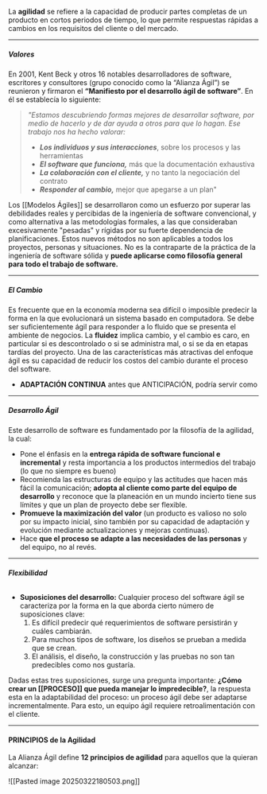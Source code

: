 La **agilidad** se refiere a la capacidad de producir partes completas de un producto en cortos periodos de tiempo, lo que permite respuestas rápidas a cambios en los requisitos del cliente o del mercado.
****
##### **Valores**
En 2001, Kent Beck y otros 16 notables desarrolladores de software, escritores y consultores (grupo conocido como la “Alianza Ágil”) se reunieron y firmaron el **“Manifiesto por el desarrollo ágil de software”**. En él se establecía lo siguiente:
> *"Estamos descubriendo formas mejores de desarrollar software, por medio de hacerlo y de dar ayuda a otros para que lo hagan. Ese trabajo nos ha hecho valorar:* 
> - ***Los individuos y sus interacciones***, sobre los procesos y las herramientas 
> - ***El software que funciona,*** más que la documentación exhaustiva 
> - ***La colaboración con el cliente,*** y no tanto la negociación del contrato 
> - ***Responder al cambio,*** mejor que apegarse a un plan"

Los [[Modelos Ágiles]] se desarrollaron como un esfuerzo por superar las debilidades reales y percibidas de la ingeniería de software convencional, y como alternativa a las metodologías formales, a las que consideraban excesivamente "pesadas" y rígidas por su fuerte dependencia de planificaciones. Estos nuevos métodos no son aplicables a todos los proyectos, personas y situaciones. No es la contraparte de la práctica de la ingeniería de software sólida y **puede aplicarse como filosofía general para todo el trabajo de software.**
******************
##### **El Cambio**
Es frecuente que en la economía moderna sea difícil o imposible predecir la forma en la que evolucionará un sistema basado en computadora. 
Se debe ser suficientemente ágil para responder a lo fluido que se presenta el ambiente de negocios. La **fluidez** implica cambio, y el cambio es caro, en particular si es descontrolado o si se administra mal, o si se da en etapas tardías del proyecto. 
Una de las características más atractivas del enfoque ágil es su capacidad de reducir los costos del cambio durante el proceso del software.

- **ADAPTACIÓN CONTINUA** antes que ANTICIPACIÓN, podría servir como
******************************
##### **Desarrollo Ágil**
Este desarrollo de software es fundamentado por la filosofía de la agilidad, la cual:
- Pone el énfasis en la **entrega rápida de software funcional e incremental** y resta importancia a los productos intermedios del trabajo (lo que no siempre es bueno)
- Recomienda las estructuras de equipo y las actitudes que hacen más fácil la comunicación; **adopta al cliente como parte del equipo de desarrollo** y reconoce que la planeación en un mundo incierto tiene sus límites y que un plan de proyecto debe ser flexible.
- **Promueve la maximización del valor** (un producto es valioso no solo por su impacto inicial, sino también por su capacidad de adaptación y evolución mediante actualizaciones y mejoras continuas).
- Hace **que el proceso se adapte a las necesidades de las personas** y del equipo, no al revés.
***************************************
###### **Flexibilidad**
- **Suposiciones del desarrollo:**
	Cualquier proceso del software ágil se caracteriza por la forma en la que aborda cierto número de suposiciones clave:
	1. Es difícil predecir qué requerimientos de software persistirán y cuáles cambiarán. 
	2. Para muchos tipos de software, los diseños se prueban a medida que se crean.
	3. El análisis, el diseño, la construcción y las pruebas no son tan predecibles como nos gustaría.

Dadas estas tres suposiciones, surge una pregunta importante: **¿Cómo crear un [[PROCESO]] que pueda manejar lo impredecible?**, la respuesta esta en la adaptabilidad del proceso: un proceso ágil debe ser adaptarse incrementalmente. Para esto, un equipo ágil requiere retroalimentación con el cliente.
*********************************
#### **PRINCIPIOS de la Agilidad**
La Alianza Ágil define **12 principios de agilidad** para aquellos que la quieran alcanzar:

![[Pasted image 20250322180503.png]]


